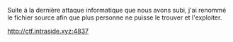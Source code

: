Suite à la dernière attaque informatique que nous avons subi, j'ai renommé le fichier source afin que plus personne ne puisse le trouver et l'exploiter.

http://ctf.intraside.xyz:4837
